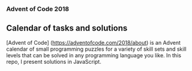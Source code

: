 ### Advent of Code 2018 
## Calendar of tasks and solutions

[Advent of Code] (https://adventofcode.com/2018/about) is an Advent calendar of small programming puzzles for a variety of skill sets and skill levels that can be solved in any programming language you like. In this repo, I present solutions in JavaScript.